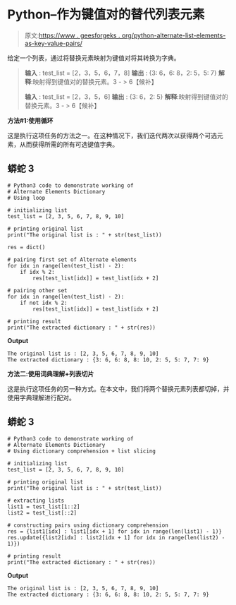 # Python–作为键值对的替代列表元素

> 原文:[https://www . geesforgeks . org/python-alternate-list-elements-as-key-value-pairs/](https://www.geeksforgeeks.org/python-alternate-list-elements-as-key-value-pairs/)

给定一个列表，通过将替换元素映射为键值对将其转换为字典。

> **输入** : test_list = [2，3，5，6，7，8]
> **输出** : {3: 6，6: 8，2: 5，5: 7}
> **解释**:映射得到键值对的替换元素。3 - > 6【候补】
> 
> **输入** : test_list = [2，3，5，6]
> **输出** : {3: 6，2: 5}
> **解释**:映射得到键值对的替换元素。3 - > 6【候补】

**方法#1:使用循环**

这是执行这项任务的方法之一。在这种情况下，我们迭代两次以获得两个可选元素，从而获得所需的所有可选键值字典。

## 蟒蛇 3

```
# Python3 code to demonstrate working of 
# Alternate Elements Dictionary
# Using loop

# initializing list
test_list = [2, 3, 5, 6, 7, 8, 9, 10] 

# printing original list
print("The original list is : " + str(test_list))

res = dict()

# pairing first set of Alternate elements 
for idx in range(len(test_list) - 2):
    if idx % 2:
        res[test_list[idx]] = test_list[idx + 2]

# pairing other set
for idx in range(len(test_list) - 2):
    if not idx % 2:
        res[test_list[idx]] = test_list[idx + 2]

# printing result 
print("The extracted dictionary : " + str(res))
```

**Output**

```
The original list is : [2, 3, 5, 6, 7, 8, 9, 10]
The extracted dictionary : {3: 6, 6: 8, 8: 10, 2: 5, 5: 7, 7: 9}

```

**方法二:使用词典理解+列表切片**

这是执行这项任务的另一种方式。在本文中，我们将两个替换元素列表都切掉，并使用字典理解进行配对。

## 蟒蛇 3

```
# Python3 code to demonstrate working of 
# Alternate Elements Dictionary
# Using dictionary comprehension + list slicing 

# initializing list
test_list = [2, 3, 5, 6, 7, 8, 9, 10] 

# printing original list
print("The original list is : " + str(test_list))

# extracting lists
list1 = test_list[1::2]
list2 = test_list[::2]

# constructing pairs using dictionary comprehension
res = {list1[idx] : list1[idx + 1] for idx in range(len(list1) - 1)}
res.update({list2[idx] : list2[idx + 1] for idx in range(len(list2) - 1)})

# printing result 
print("The extracted dictionary : " + str(res))
```

**Output**

```
The original list is : [2, 3, 5, 6, 7, 8, 9, 10]
The extracted dictionary : {3: 6, 6: 8, 8: 10, 2: 5, 5: 7, 7: 9}

```